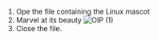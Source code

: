 1. Ope the file containing the Linux mascot
2. Marvel at its beauty
   ![OIP (1)](https://github.com/Kosenuel/Ingryd_Class/assets/99559622/d9675ac0-5ea0-45a4-ad58-30276ecfed6b)
3. Close the file.
